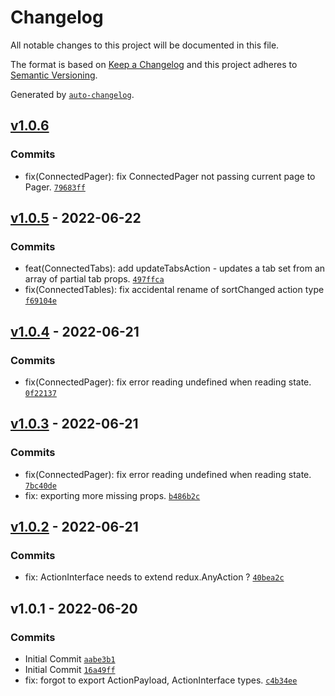 # Changelog

All notable changes to this project will be documented in this file.

The format is based on [Keep a Changelog](https://keepachangelog.com/en/1.0.0/)
and this project adheres to [Semantic Versioning](https://semver.org/spec/v2.0.0.html).

Generated by [`auto-changelog`](https://github.com/CookPete/auto-changelog).

## [v1.0.6](https://github.com/UtahGooner/chums-connected-components/compare/v1.0.5...v1.0.6)

### Commits

- fix(ConnectedPager): fix ConnectedPager not passing current page to Pager. [`79683ff`](https://github.com/UtahGooner/chums-connected-components/commit/79683ff77fe512b4a30528a7c2bbbc1634475042)

## [v1.0.5](https://github.com/UtahGooner/chums-connected-components/compare/v1.0.4...v1.0.5) - 2022-06-22

### Commits

- feat(ConnectedTabs): add updateTabsAction - updates a tab set from an array of partial tab props. [`497ffca`](https://github.com/UtahGooner/chums-connected-components/commit/497ffca6da6feb480fe8d5089282fb3ebe128b3a)
- fix(ConnectedTables): fix accidental rename of sortChanged action type [`f69104e`](https://github.com/UtahGooner/chums-connected-components/commit/f69104e74ef25bad2cdfea639f960700d6eb4f19)

## [v1.0.4](https://github.com/UtahGooner/chums-connected-components/compare/v1.0.3...v1.0.4) - 2022-06-21

### Commits

- fix(ConnectedPager): fix error reading undefined when reading state. [`0f22137`](https://github.com/UtahGooner/chums-connected-components/commit/0f22137a8c77bf3114fd8aa1746c9eed901a8abd)

## [v1.0.3](https://github.com/UtahGooner/chums-connected-components/compare/v1.0.2...v1.0.3) - 2022-06-21

### Commits

- fix(ConnectedPager): fix error reading undefined when reading state. [`7bc40de`](https://github.com/UtahGooner/chums-connected-components/commit/7bc40de297372bb29d5dc0a93937da7b5da4b82a)
- fix: exporting more missing props. [`b486b2c`](https://github.com/UtahGooner/chums-connected-components/commit/b486b2c2d23b5e6c3cc0d4b724a863ff9746994d)

## [v1.0.2](https://github.com/UtahGooner/chums-connected-components/compare/v1.0.1...v1.0.2) - 2022-06-21

### Commits

- fix: ActionInterface needs to extend redux.AnyAction ? [`40bea2c`](https://github.com/UtahGooner/chums-connected-components/commit/40bea2cfd9a371c1565b6fa3598324d595e2f1a3)

## v1.0.1 - 2022-06-20

### Commits

- Initial Commit [`aabe3b1`](https://github.com/UtahGooner/chums-connected-components/commit/aabe3b169c36794cb504fb8bba30ccf7827c12ed)
- Initial Commit [`16a49ff`](https://github.com/UtahGooner/chums-connected-components/commit/16a49ff42f10ce1a20dd3ab375cb1c323cd9da8d)
- fix: forgot to export ActionPayload, ActionInterface types. [`c4b34ee`](https://github.com/UtahGooner/chums-connected-components/commit/c4b34ee16433b410ab92eeddf6398965df9e6a69)
